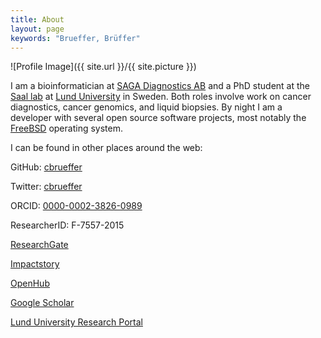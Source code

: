 ```yaml
---
title: About
layout: page
keywords: "Brueffer, Brüffer"
---
```

![Profile Image]({{ site.url }}/{{ site.picture }})

I am a bioinformatician at [SAGA Diagnostics AB](http://sagadiagnostics.com) and a PhD student at the [Saal lab](https://med.lu.se/saalgroup)
at [Lund University](http://www.lunduniversity.lu.se) in Sweden.  Both roles involve work on cancer diagnostics, cancer genomics, and
liquid biopsies. By night I am a developer with several open source software projects, most notably the [FreeBSD](https://www.freebsd.org)
operating system.

I can be found in other places around the web:

GitHub: [cbrueffer](https://github.com/cbrueffer)

Twitter: [cbrueffer](https://www.twitter.com/cbrueffer)

ORCID: [0000-0002-3826-0989](http://orcid.org/0000-0002-3826-0989)

ResearcherID: F-7557-2015

[ResearchGate](https://www.researchgate.net/profile/Christian_Brueffer2)

[Impactstory](https://impactstory.org/u/0000-0002-3826-0989)

[OpenHub](https://www.openhub.net/accounts/brueffer)

[Google Scholar](https://scholar.google.se/citations?user=BFnR7W8AAAAJ)

[Lund University Research Portal](http://portal.research.lu.se/portal/en/persons/christian-brueffer(34807b93-a7ad-4694-82b7-2a665a620c14).html)


